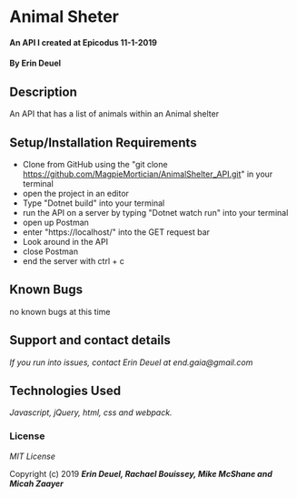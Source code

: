 # Animal Sheter 

#### An API I created at Epicodus 11-1-2019

#### By Erin Deuel

## Description

An API that has a list of animals within an Animal shelter

## Setup/Installation Requirements

* Clone from GitHub using the "git clone https://github.com/MagpieMortician/AnimalShelter_API.git" in your terminal
* open the project in an editor
* Type "Dotnet build" into your terminal
* run the API on a server by typing "Dotnet watch run" into your terminal
* open up Postman
* enter "https://localhost/" into the GET request bar
* Look around in the API
* close Postman
* end the server with ctrl + c

## Known Bugs

no known bugs at this time

## Support and contact details

_If you run into issues, contact Erin Deuel at end.gaia@gmail.com_

## Technologies Used

_Javascript, jQuery, html, css and webpack._

### License

*MIT License*

Copyright (c) 2019 **_Erin Deuel, Rachael Bouissey, Mike McShane and Micah Zaayer_**

